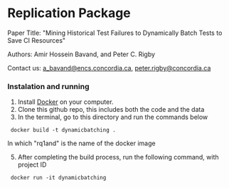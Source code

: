 # Replication Package

Paper Title: "Mining Historical Test Failures to Dynamically Batch Tests to Save CI Resources"

Authors: Amir Hossein Bavand, and Peter C. Rigby

Contact us:  <a_bavand@encs.concordia.ca>, <peter.rigby@concordia.ca>


### Instalation and running

1. Install [Docker](https://docs.docker.com/get-docker/) on your computer.
2. Clone this github repo, this includes both the code and the data
3. In the terminal, go to this directory and run the commands below

<code> docker build -t dynamicbatching .</code>

In which "rq1and" is the name of the docker image

5. After completing the build process, run the following command, with project ID

<code> docker run -it dynamicbatching </code>


